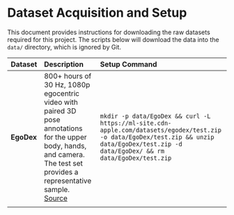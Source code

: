 # Dataset Acquisition and Setup

This document provides instructions for downloading the raw datasets required for this project. The scripts below will download the data into the `data/` directory, which is ignored by Git.

| Dataset | Description | Setup Command |
| :--- | :--- | :--- |
| **EgoDex** | 800+ hours of 30 Hz, 1080p egocentric video with paired 3D pose annotations for the upper body, hands, and camera. The test set provides a representative sample. [Source](https://ml-site.cdn-apple.com/datasets/egodex/README.md) | `mkdir -p data/EgoDex && curl -L https://ml-site.cdn-apple.com/datasets/egodex/test.zip -o data/EgoDex/test.zip && unzip data/EgoDex/test.zip -d data/EgoDex/ && rm data/EgoDex/test.zip` |
| | | | 